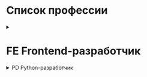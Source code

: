 # Список профессии

<details><summary><h1>
   FE Frontend-разработчик</summary></h1>
<details><summary>HTML (Верстка)</summary>

   + [html-homeworks](https://github.com/netology-code/html-homeworks)
   + [html-2-homeworks](https://github.com/netology-code/html-2-homeworks)
</details>
</details>
<details><summary>
PD Python-разработчик</summary>
<details><summary>PY (Python 1 уровень)</summary>

   + [html-homeworks](https://github.com/netology-code/html-homeworks)
   + [html-2-homeworks](https://github.com/netology-code/html-2-homeworks)
</details>
</details>
